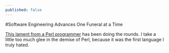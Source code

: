 ```yaml
---
published: false
---
```


#Software Engineering Advances One Funeral at a Time

[This lament from a Perl programmer](http://www.modernperlbooks.com/mt/2014/02/the-mid-career-crisis-of-the-perl-programmer.html) has been doing the rounds.
I take a little too much glee in the demise of Perl, because it was the first language I truly hated.